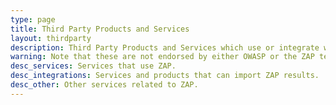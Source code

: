 ```yaml
---
type: page
title: Third Party Products and Services
layout: thirdparty
description: Third Party Products and Services which use or integrate with ZAP.
warning: Note that these are not endorsed by either OWASP or the ZAP team.
desc_services: Services that use ZAP.
desc_integrations: Services and products that can import ZAP results.
desc_other: Other services related to ZAP.
---
```

